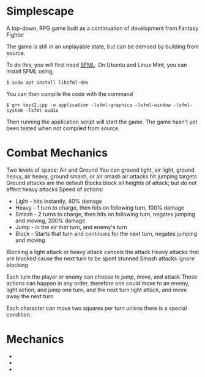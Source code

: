 # Simplescape

A top-down, RPG game built as a continuation of development from Fantasy Fighter

The game is still in an unplayable state, but can be demoed by building from source.

To do this, you will first need [SFML](https://www.sfml-dev.org/download/sfml/2.4.2/). On Ubuntu and Linux Mint, you can
install SFML using,
```
$ sudo apt install libsfml-dev
```
You can then compile the code with the command
```
$ g++ test2.cpp -o application -lsfml-graphics -lsfml-window -lsfml-system -lsfml-audio
```
Then running the application script will start the game.
The game hasn't yet been tested when not compiled from source.

# Combat Mechanics
Two levels of space: Air and Ground
You can ground light, air light, ground heavy, air heavy, ground smash, or air smash
air attacks hit jumping targets
Ground attacks are the default
Blocks block all heights of attack; but do not affect heavy attacks
Speed of actions: 
- Light - hits instantly, 40% damage
- Heavy - 1 turn to charge, then hits on following turn, 100% damage
- Smash - 2 turns to charge, then hits on following turn, negates jumping and moving, 200% damage
- Jump - in the air that turn, and enemy's turn
- Block - Starts that turn and continues for the next turn, negates jumping and moving

Blocking a light attack or heavy attack cancels the attack
Heavy attacks that are blocked cause the next turn to be spent stunned
Smash attacks ignore blocking

Each turn the player or enemy can choose to jump, move, and attack
These actions can happen in any order, therefore one could move to an 
enemy, light action, and jump one turn, and the next turn light attack, and
move away the next turn 

Each character can move two squares per turn unless there is a special condition.

# Mechanics

-
-
-